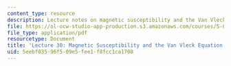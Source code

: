 ```yaml
---
content_type: resource
description: Lecture notes on magnetic susceptibility and the Van Vleck equation.
file: https://ol-ocw-studio-app-production.s3.amazonaws.com/courses/5-04-principles-of-inorganic-chemistry-ii-fall-2008/5eebf03596f509e5fee1f8fcc1ca1708_lecture_30.pdf
file_type: application/pdf
resourcetype: Document
title: 'Lecture 30: Magnetic Susceptibility and the Van Vleck Equation'
uid: 5eebf035-96f5-09e5-fee1-f8fcc1ca1708
---
```


